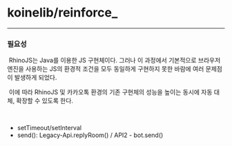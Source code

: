 # koinelib/reinforce_

----

### 필요성

&nbsp;RhinoJS는 Java를 이용한 JS 구현체이다. 그러나 이 과정에서 기본적으로 브라우저 엔진을 사용하는 JS의 환경적 조건을 모두 동일하게 구현하지 못한 바람에 여러 문제점이 발생하게 되었다.

&nbsp;이에 따라 RhinoJS 및 카카오톡 환경의 기존 구현체의 성능을 높이는 동시에 자동 대체, 확장할 수 있도록 한다.

<br>

- setTimeout/setInterval
- send(): Legacy-Api.replyRoom() / API2 - bot.send()